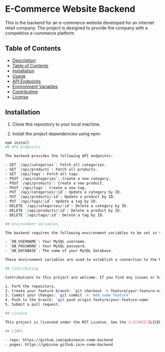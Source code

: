 # E-Commerce Website Backend

This is the backend for an e-commerce website developed for an internet retail company. The project is designed to provide the company with a competitive e-commerce platform 
## Table of Contents

- [Description](#e-commerce-website-backend)
- [Table of Contents](#table-of-contents)
- [Installation](#installation)
- [Usage](#usage)
- [API Endpoints](#api-endpoints)
- [Environment Variables](#environment-variables)
- [Contributing](#contributing)
- [License](#license)

## Installation

1. Clone this repository to your local machine.

2. Install the project dependencies using npm:

```bash
npm install
## API Endpoints

The backend provides the following API endpoints:

- GET `/api/categories`: Fetch all categories.
- GET `/api/products`: Fetch all products.
- GET `/api/tags`: Fetch all tags.
- POST `/api/categories`: Create a new category.
- POST `/api/products`: Create a new product.
- POST `/api/tags`: Create a new tag.
- PUT `/api/categories/:id`: Update a category by ID.
- PUT `/api/products/:id`: Update a product by ID.
- PUT `/api/tags/:id`: Update a tag by ID.
- DELETE `/api/categories/:id`: Delete a category by ID.
- DELETE `/api/products/:id`: Delete a product by ID.
- DELETE `/api/tags/:id`: Delete a tag by ID.

## Environment Variables

The backend requires the following environment variables to be set in the `.env` file:

- `DB_USERNAME`: Your MySQL username.
- `DB_PASSWORD`: Your MySQL password.
- `DB_DATABASE`: The name of your MySQL database.

These environment variables are used to establish a connection to the MySQL database using Sequelize.

## Contributing

Contributions to this project are welcome. If you find any issues or have suggestions for improvements, please open an issue or create a pull request.

1. Fork the repository.
2. Create your feature branch: `git checkout -b feature/your-feature-name`
3. Commit your changes: `git commit -m 'Add some feature'`
4. Push to the branch: `git push origin feature/your-feature-name`
5. Submit a pull request.

## License

This project is licensed under the MIT License. See the [LICENSE](LICENSE) file for details.

## LINKS

- repo: https://github.com/gabinoe/e-comm-backend
- pages: https://gabinoe.github.io/e-comm-backend

